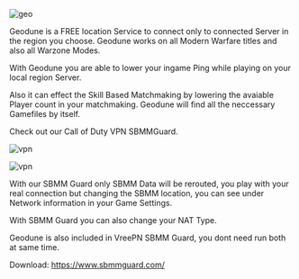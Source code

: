 ![geo](https://i.ibb.co/b5L10JB/7f2e89c45b3e422c446193df6385f393-fit.png)

Geodune is a FREE location Service to connect only to connected Server in the region you choose.
Geodune works on all Modern Warfare titles and also all Warzone Modes.

With Geodune you are able to lower your ingame Ping while playing on your local region Server.

Also it can effect the Skill Based Matchmaking by lowering the avaiable Player count in your matchmaking.
Geodune will find all the neccessary Gamefiles by itself.



Check out our Call of Duty VPN SBMMGuard. 

![vpn](https://i.ibb.co/s9GbrR6/45455.png)

![vpn](https://i.ibb.co/5RjhBkd/settings.png)



With our SBMM Guard only SBMM Data will be rerouted, you play with your real connection but changing the SBMM location, you can see under Network information in your Game Settings.

With SBMM Guard you can also change your NAT Type.

Geodune is also included in VreePN SBMM Guard, you dont need run both at same time.

Download: https://www.sbmmguard.com/
